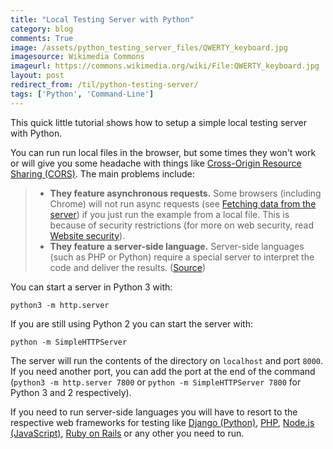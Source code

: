 ```yaml
---
title: "Local Testing Server with Python"
category: blog
comments: True
image: /assets/python_testing_server_files/QWERTY_keyboard.jpg
imagesource: Wikimedia Commons
imageurl: https://commons.wikimedia.org/wiki/File:QWERTY_keyboard.jpg
layout: post
redirect_from: /til/python-testing-server/
tags: ['Python', 'Command-Line']
---
```

This quick little tutorial shows how to setup a simple local testing server with Python.

You can run run local files in the browser, but some times they won't work or will give you some headache with things like [Cross-Origin Resource Sharing (CORS)](https://developer.mozilla.org/en-US/docs/Web/HTTP/CORS). The main problems include:

> - __They feature asynchronous requests.__ Some browsers (including Chrome) will not run async requests (see [Fetching data from the server](https://developer.mozilla.org/en-US/docs/Learn/JavaScript/Client-side_web_APIs/Fetching_data)) if you just run the example from a local file. This is because of security restrictions (for more on web security, read [Website security](https://developer.mozilla.org/en-US/docs/Learn/Server-side/First_steps/Website_security)). 
> - __They feature a server-side language.__ Server-side languages (such as PHP or Python) require a special server to interpret the code and deliver the results. ([Source](https://developer.mozilla.org/en-US/docs/Learn/Common_questions/set_up_a_local_testing_server))
    
You can start a server in Python 3 with:

    python3 -m http.server

If you are still using Python 2 you can start the server with:

    python -m SimpleHTTPServer
    
The server will run the contents of the directory on `localhost` and port `8000`. If you need another port, you can add the port at the end of the command (`python3 -m http.server 7800` or `python -m SimpleHTTPServer 7800` for Python 3 and 2 respectively).

If you need to run server-side languages you will have to resort to the respective web frameworks for testing like [Django (Python)](https://www.djangoproject.com/), [PHP](http://www.php.net/), [Node.js (JavaScript)](https://nodejs.org/en/), [Ruby on Rails](https://rubyonrails.org/) or any other you need to run.